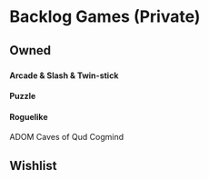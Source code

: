 # Backlog Games (Private)

## Owned

### 

#### Arcade & Slash & Twin-stick

#### Puzzle

#### Roguelike
ADOM
Caves of Qud
Cogmind





## Wishlist

